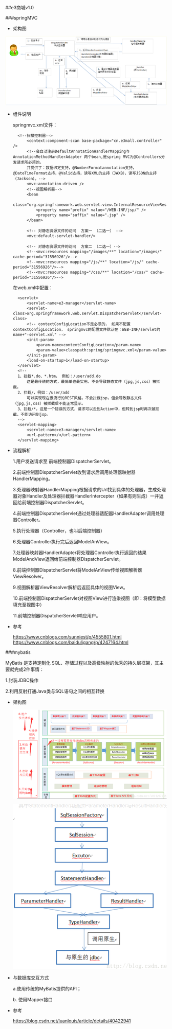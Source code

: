 ##e3商城v1.0

###springMVC

* 架构图

![](../doc/springMVC流程图.png)

* 组件说明
    
    springmvc.xml文件：
    
        <!--扫描控制器-->
        	<context:component-scan base-package="cn.e3mall.controller" />
        	<!--会自动注册DefaultAnnotationHandlerMapping与AnnotationMethodHandlerAdapter 两个bean,是spring MVC为@Controllers分发请求所必须的。
            并提供了：数据绑定支持，@NumberFormatannotation支持，@DateTimeFormat支持，@Valid支持，读写XML的支持（JAXB），读写JSON的支持（Jackson）。-->
            <mvc:annotation-driven />
        	<!--视图解析器-->
        	<bean
        		class="org.springframework.web.servlet.view.InternalResourceViewResolver">
        		<property name="prefix" value="/WEB-INF/jsp/" />
        		<property name="suffix" value=".jsp" />
        	</bean>
        
            <!-- 对静态资源文件的访问  方案一 （二选一） -->
            <mvc:default-servlet-handler/>
            
            <!-- 对静态资源文件的访问  方案二 （二选一）-->
            <!--<mvc:resources mapping="/images/**" location="/images/" cache-period="31556926"/>-->
            <!--<mvc:resources mapping="/js/**" location="/js/" cache-period="31556926"/>-->
            <!--<mvc:resources mapping="/css/**" location="/css/" cache-period="31556926"/>-->
    	
    在web.xml中配置：
    <!-- springmvc的前端控制器 -->
    	<servlet>
    		<servlet-name>e3-manager</servlet-name>
    		<servlet-class>org.springframework.web.servlet.DispatcherServlet</servlet-class>
    		<!-- contextConfigLocation不是必须的， 如果不配置contextConfigLocation， springmvc的配置文件默认在：WEB-INF/servlet的name+"-servlet.xml" -->
    		<init-param>
    			<param-name>contextConfigLocation</param-name>
    			<param-value>classpath:spring/springmvc.xml</param-value>
    		</init-param>
    		<load-on-startup>1</load-on-startup>
    	</servlet>
    	<!--
        1、拦截*.do、*.htm， 例如：/user/add.do
            这是最传统的方式，最简单也最实用。不会导致静态文件（jpg,js,css）被拦截。
        2、拦截/，例如：/user/add
            可以实现现在很流行的REST风格，不会拦截jsp，但会导致静态文件（jpg,js,css）被拦截后不能正常显示。
        3、拦截/*，这是一个错误的方式，请求可以走到Action中，但转到jsp时再次被拦截，不能访问到jsp。
        -->
        <servlet-mapping>
            <servlet-name>e3-manager</servlet-name>
            <url-pattern>/</url-pattern>
        </servlet-mapping>
    
* 流程解析

    1.用户发送请求至 前端控制器DispatcherServlet。

    2.前端控制器DispatcherServlet收到请求后调用处理器映射器HandlerMapping。

    3.处理器映射器HandlerMapping根据请求的Url找到具体的处理器，生成处理器对象Handler及处理器拦截器HandlerIntercepter（如果有则生成）一并返回给前端控制器DispatcherServlet。

    4.前端控制器DispatcherServlet通过处理器适配器HandlerAdapter调用处理器Controller。

    5.执行处理器（Controller，也叫后端控制器）
    
    6.处理器Controller执行完后返回ModelAnView。
    
    7.处理器映射器HandlerAdapter将处理器Controller执行返回的结果ModelAndView返回给前端控制器DispatcherServlet。
    
    8.前端控制器DispatcherServlet将ModelAnView传给视图解析器ViewResolver。
    
    9.视图解析器ViewResolver解析后返回具体的视图View。
    
    10.前端控制器DispatcherServlet对视图View进行渲染视图（即：将模型数据填充至视图中）
    
    11.前端控制器DispatcherServlet响应用户。
 
 * 参考
    
    https://www.cnblogs.com/sunniest/p/4555801.html
    https://www.cnblogs.com/baiduligang/p/4247164.html
    
###mybatis


   MyBatis 是支持定制化 SQL、存储过程以及高级映射的优秀的持久层框架，其主要就完成2件事情：

   1.封装JDBC操作
   
   2.利用反射打通Java类与SQL语句之间的相互转换
   
* 架构图
   
   ![](../doc/mybatis分层架构图.png)
   
   ![](../doc/mybatis流程图.png)
   
* 与数据库交互方式
 
   a.使用传统的MyBatis提供的API；
 
   b. 使用Mapper接口
* 参考

   https://blog.csdn.net/luanlouis/article/details/40422941